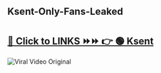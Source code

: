 
 ## Ksent-Only-Fans-Leaked

# <h2><a href="https://clipsfans.com/Ksent&ref=git">🔗 Click to LINKS ⏩⏩ 👉 🟢 Ksent </a></h2>

<a href="https://clipsfans.com/Ksent&ref=git" rel="nofollow" data-target="animated-image.originalLink"><img src="https://i.ibb.co.com/xMMVF88/686577567.gif" alt="Viral Video Original" style="max-width: 100%; display: inline-block;" data-target="animated-image.originalImage"></a>
